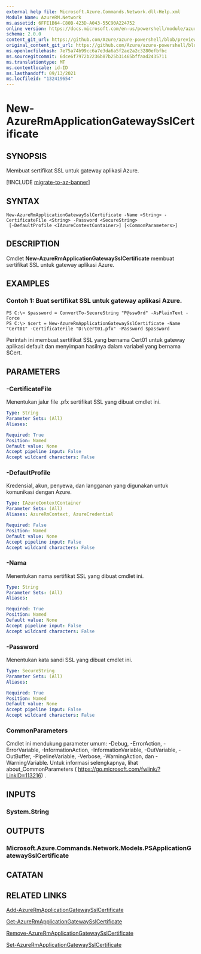 ```yaml
---
external help file: Microsoft.Azure.Commands.Network.dll-Help.xml
Module Name: AzureRM.Network
ms.assetid: 6FFE1B64-C80B-423D-A043-55C90A224752
online version: https://docs.microsoft.com/en-us/powershell/module/azurerm.network/new-azurermapplicationgatewaysslcertificate
schema: 2.0.0
content_git_url: https://github.com/Azure/azure-powershell/blob/preview/src/ResourceManager/Network/Commands.Network/help/New-AzureRmApplicationGatewaySslCertificate.md
original_content_git_url: https://github.com/Azure/azure-powershell/blob/preview/src/ResourceManager/Network/Commands.Network/help/New-AzureRmApplicationGatewaySslCertificate.md
ms.openlocfilehash: 7e75a74b99cc6a7e3da6a5f2ae2a2c3280efbfbc
ms.sourcegitcommit: 6dce6f7972b2236b87b25b31465bffaad2435711
ms.translationtype: MT
ms.contentlocale: id-ID
ms.lasthandoff: 09/13/2021
ms.locfileid: "132419654"
---
```

# New-AzureRmApplicationGatewaySslCertificate

## SYNOPSIS
Membuat sertifikat SSL untuk gateway aplikasi Azure.

[!INCLUDE [migrate-to-az-banner](../../includes/migrate-to-az-banner.md)]

## SYNTAX

```
New-AzureRmApplicationGatewaySslCertificate -Name <String> -CertificateFile <String> -Password <SecureString>
 [-DefaultProfile <IAzureContextContainer>] [<CommonParameters>]
```

## DESCRIPTION
Cmdlet **New-AzureRmApplicationGatewaySslCertificate** membuat sertifikat SSL untuk gateway aplikasi Azure.

## EXAMPLES

### Contoh 1: Buat sertifikat SSL untuk gateway aplikasi Azure.
```
PS C:\> $password = ConvertTo-SecureString "P@ssw0rd" -AsPlainText -Force
PS C:\> $cert = New-AzureRmApplicationGatewaySslCertificate -Name "Cert01" -CertificateFile "D:\cert01.pfx" -Password $password
```

Perintah ini membuat sertifikat SSL yang bernama Cert01 untuk gateway aplikasi default dan menyimpan hasilnya dalam variabel yang bernama $Cert.

## PARAMETERS

### -CertificateFile
Menentukan jalur file .pfx sertifikat SSL yang dibuat cmdlet ini.

```yaml
Type: String
Parameter Sets: (All)
Aliases: 

Required: True
Position: Named
Default value: None
Accept pipeline input: False
Accept wildcard characters: False
```

### -DefaultProfile
Kredensial, akun, penyewa, dan langganan yang digunakan untuk komunikasi dengan Azure.

```yaml
Type: IAzureContextContainer
Parameter Sets: (All)
Aliases: AzureRmContext, AzureCredential

Required: False
Position: Named
Default value: None
Accept pipeline input: False
Accept wildcard characters: False
```

### -Nama
Menentukan nama sertifikat SSL yang dibuat cmdlet ini.

```yaml
Type: String
Parameter Sets: (All)
Aliases: 

Required: True
Position: Named
Default value: None
Accept pipeline input: False
Accept wildcard characters: False
```

### -Password
Menentukan kata sandi SSL yang dibuat cmdlet ini.

```yaml
Type: SecureString
Parameter Sets: (All)
Aliases: 

Required: True
Position: Named
Default value: None
Accept pipeline input: False
Accept wildcard characters: False
```

### CommonParameters
Cmdlet ini mendukung parameter umum: -Debug, -ErrorAction, -ErrorVariable, -InformationAction, -InformationVariable, -OutVariable, -OutBuffer, -PipelineVariable, -Verbose, -WarningAction, dan -WarningVariable. Untuk informasi selengkapnya, lihat about_CommonParameters ( https://go.microsoft.com/fwlink/?LinkID=113216) .

## INPUTS

### System.String

## OUTPUTS

### Microsoft.Azure.Commands.Network.Models.PSApplicationGatewaySslCertificate

## CATATAN

## RELATED LINKS

[Add-AzureRmApplicationGatewaySslCertificate](./Add-AzureRmApplicationGatewaySslCertificate.md)

[Get-AzureRmApplicationGatewaySslCertificate](./Get-AzureRmApplicationGatewaySslCertificate.md)

[Remove-AzureRmApplicationGatewaySslCertificate](./Remove-AzureRmApplicationGatewaySslCertificate.md)

[Set-AzureRmApplicationGatewaySslCertificate](./Set-AzureRmApplicationGatewaySslCertificate.md)


